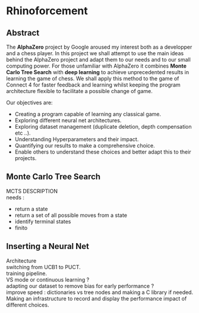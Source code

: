 # Rhinoforcement

## Abstract

The **AlphaZero** project by Google aroused my interest both as a developper and a chess player. In this project we shall attempt to use the main ideas behind the AlphaZero project and adapt them to our needs and to our small computing power. For those unfamiliar with AlphaZero it combines **Monte Carlo Tree Search** with **deep learning** to achieve unprecedented results in learning the game of chess. We shall apply this method to the game of Connect 4 for faster feedback and learning whilst keeping the program architecture flexible to facilitate a possible change of game.

Our objectives are:   

* Creating a program capable of learning any classical game.
* Exploring different neural net architectures.
* Exploring dataset management (duplicate deletion, depth compensation etc ..).
* Understanding Hyperparameters and their impact.
* Quantifying our results to make a comprehensive choice.
* Enable others to understand these choices and better adapt this to their projects.

## Monte Carlo Tree Search

MCTS DESCRIPTION    
needs :

* return a state
* return a set of all possible moves from a state
* identify terminal states
* finito

## Inserting a Neural Net

Architecture   
switching from UCB1 to PUCT.     
training pipeline.    
VS mode or continuous learning ?     
adapting our dataset to remove bias for early performance ?    
improve speed : dictionaries vs tree nodes and making a C library if needed.    
Making an infrastructure to record and display the performance impact of different choices.